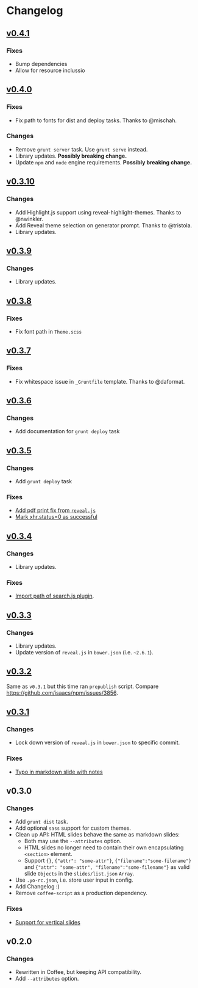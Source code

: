 # Changelog

## [v0.4.1](https://github.com/slara/generator-reveal/compare/v0.4.0...v0.4.1)
### Fixes
 - Bump dependencies
 - Allow for resource inclussio


## [v0.4.0](https://github.com/slara/generator-reveal/compare/v0.3.10...v0.4.0)
### Fixes
 - Fix path to fonts for dist and deploy tasks. Thanks to @mischah.

### Changes
 - Remove `grunt server` task. Use `grunt serve` instead.
 - Library updates. **Possibly breaking change.**
 - Update `npm` and `node` engine requirements. **Possibly breaking change.**

## [v0.3.10](https://github.com/slara/generator-reveal/compare/v0.3.9...v0.3.10)
### Changes
 - Add Highlight.js support using reveal-highlight-themes. Thanks to @nwinkler.
 - Add Reveal theme selection on generator prompt. Thanks to @tristola.
 - Library updates.

## [v0.3.9](https://github.com/slara/generator-reveal/compare/v0.3.8...v0.3.9)
### Changes
 - Library updates.

## [v0.3.8](https://github.com/slara/generator-reveal/compare/v0.3.7...v0.3.8)
### Fixes
 - Fix font path in `Theme.scss`

## [v0.3.7](https://github.com/slara/generator-reveal/compare/v0.3.6...v0.3.7)
### Fixes
 - Fix whitespace issue in `_Gruntfile` template. Thanks to @daformat.

## [v0.3.6](https://github.com/slara/generator-reveal/compare/v0.3.5...v0.3.6)
### Changes
 - Add documentation for `grunt deploy` task

## [v0.3.5](https://github.com/slara/generator-reveal/compare/v0.3.4...v0.3.5)
### Changes
 - Add `grunt deploy` task

### Fixes
 - [Add pdf print fix from `reveal.js`](https://github.com/slara/generator-reveal/pull/40)
 - [Mark xhr.status=0 as successful](https://github.com/slara/generator-reveal/pull/36)

## [v0.3.4](https://github.com/slara/generator-reveal/compare/v0.3.3...v0.3.4)
### Changes
 - Library updates.

### Fixes
 - [Import path of search.js plugin](https://github.com/slara/generator-reveal/pull/34).


## [v0.3.3](https://github.com/slara/generator-reveal/compare/v0.3.1...v0.3.3)
### Changes
 - Library updates.
 - Update version of `reveal.js` in `bower.json` (i.e. `~2.6.1`).

## [v0.3.2](https://github.com/slara/generator-reveal/compare/v0.3.0...v0.3.1)
Same as `v0.3.1` but this time ran `prepublish` script. Compare https://github.com/isaacs/npm/issues/3856.

## [v0.3.1](https://github.com/slara/generator-reveal/compare/v0.3.0...v0.3.1)
### Changes
- Lock down version of `reveal.js` in `bower.json` to specific commit.

### Fixes
- [Typo in markdown slide with notes](https://github.com/slara/generator-reveal/issues/28)

## v0.3.0
### Changes
- Add `grunt dist` task.
- Add optional `sass` support for custom themes.
- Clean up API: HTML slides behave the same as markdown slides:
    * Both may use the `--attributes` option.
    * HTML slides no longer need to contain their own encapsulating `<section>` element.
    * Support `{}`, `{"attr": "some-attr"}`, `{"filename":"some-filename"}` and `{"attr": "some-attr", "filename":"some-filename"}` as valid slide `Objects` in the `slides/list.json` `Array`.
- Use `.yo-rc.json`, i.e. store user input in config.
- Add Changelog :)
- Remove `coffee-script` as a production dependency.

### Fixes
- [Support for vertical slides](https://github.com/slara/generator-reveal/pull/27)

## v0.2.0
### Changes
- Rewritten in Coffee, but keeping API compatibility.
- Add `--attributes` option.
